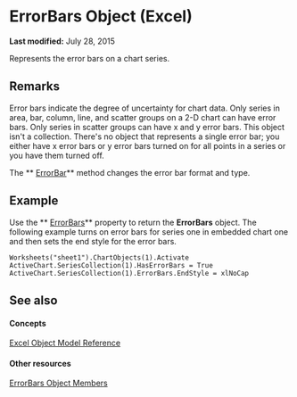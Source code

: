 
# ErrorBars Object (Excel)

 **Last modified:** July 28, 2015

Represents the error bars on a chart series.

## Remarks

 Error bars indicate the degree of uncertainty for chart data. Only series in area, bar, column, line, and scatter groups on a 2-D chart can have error bars. Only series in scatter groups can have x and y error bars. This object isn't a collection. There's no object that represents a single error bar; you either have x error bars or y error bars turned on for all points in a series or you have them turned off.

The  ** [ErrorBar](0f127c27-09d3-a0e0-7a1d-5e3544039658.md)** method changes the error bar format and type.


## Example

Use the  ** [ErrorBars](1a607e6f-e70a-e39c-4cc3-6060eb64e654.md)** property to return the **ErrorBars** object. The following example turns on error bars for series one in embedded chart one and then sets the end style for the error bars.


```
Worksheets("sheet1").ChartObjects(1).Activate 
ActiveChart.SeriesCollection(1).HasErrorBars = True 
ActiveChart.SeriesCollection(1).ErrorBars.EndStyle = xlNoCap
```


## See also


#### Concepts


 [Excel Object Model Reference](11ea8598-8a20-92d5-f98b-0da04263bf2c.md)
#### Other resources


 [ErrorBars Object Members](f8eaf7ef-73b2-60ec-3661-2fbdd3e89c26.md)
